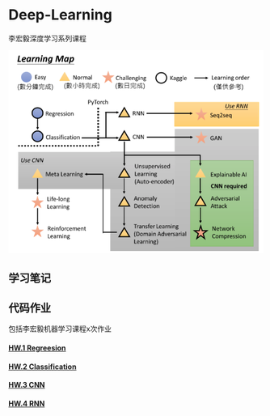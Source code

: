 # Deep-Learning

李宏毅深度学习系列课程

![DL](Notes/DL_Img/DL_LI.png)

## 学习笔记



## 代码作业

包括李宏毅机器学习课程x次作业

#### [HW.1 Regreesion](HW_1/hw_1.ipynb)

#### [HW.2 Classification](HW_2/hw2.ipynb)

#### [HW.3 CNN](HW_3/hw3.ipynb)

#### [HW.4 RNN](HW_4/hw4.ipynb)